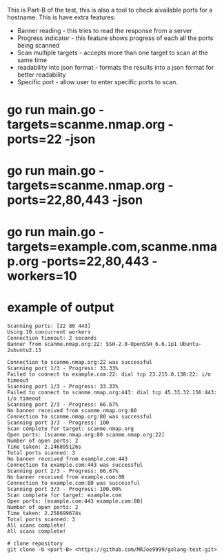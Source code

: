 This is Part-B of the test, this is also a tool to check aivailable ports for a hostname.
This is have extra features:
- Banner reading - this tries to read the response from a server
- Progress indicator - this feature shows progress of each all the ports being scanned
- Scan multiple targets - accepts more than one target to scan at the same time 
- readability into json format - formats the results into a json format for better readability
- Specific port - allow user to enter specific ports to scan. 

#  go run main.go -targets=scanme.nmap.org -ports=22 -json
# go run main.go -targets=scanme.nmap.org -ports=22,80,443 -json
# go run main.go -targets=example.com,scanme.nmap.org -ports=22,80,443 -workers=10

# example of output

``` Scanning targets: [example.com scanme.nmap.org]
Scanning ports: [22 80 443]
Using 10 concurrent workers
Connection timeout: 2 seconds
Banner from scanme.nmap.org:22: SSH-2.0-OpenSSH_6.6.1p1 Ubuntu-2ubuntu2.13

Connection to scanme.nmap.org:22 was successful
Scanning port 1/3 - Progress: 33.33%
Failed to connect to example.com:22: dial tcp 23.215.0.138:22: i/o timeout
Scanning port 1/3 - Progress: 33.33%
Failed to connect to scanme.nmap.org:443: dial tcp 45.33.32.156:443: i/o timeout
Scanning port 2/3 - Progress: 66.67%
No banner received from scanme.nmap.org:80
Connection to scanme.nmap.org:80 was successful
Scanning port 3/3 - Progress: 100
Scan complete for target: scanme.nmap.org
Open ports: [scanme.nmap.org:80 scanme.nmap.org:22]
Number of open ports: 2
Time taken: 2.246895126s
Total ports scanned: 3
No banner received from example.com:443
Connection to example.com:443 was successful
Scanning port 2/3 - Progress: 66.67%
No banner received from example.com:80
Connection to example.com:80 was successful
Scanning port 3/3 - Progress: 100.00%
Scan complete for target: example.com
Open ports: [example.com:443 example.com:80]
Number of open ports: 2
Time taken: 2.258699674s
Total ports scanned: 3
All scans complete!
All scans complete!

# clone repository
git clone -b <part-B> <https://github.com/MRJoe9999/golang-test.git>